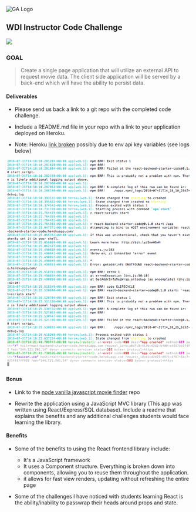 ![GA Logo](https://raw.github.com/generalassembly/ga-ruby-on-rails-for-devs/master/images/ga.png)

## WDI Instructor Code Challenge

![](ga-react-coding-challenge-walk-through.gif)

### GOAL 

> Create a single page application that will utilize an external API to request movie data. The client side application will be served by a back-end which will have the ability to persist data.


#### Deliverables

- Please send us back a link to a git repo with the completed code challenge. 

- Include a README.md file in your repo with a link to your application deployed on Heroku.

- Note: Heroku [link broken](https://react-backend-starter-code.herokuapp.com/) possibly due to env api key variables (see logs below)

![](heroku-errors-log.png)


#### Bonus

- Link to the [node vanilla javascript movie finder](https://git.generalassemb.ly/layne/node-backend-movie-finder) repo

- Rewrite the application using a JavaScript MVC library (This app was written using React/Express/SQL database). Include a readme that explains the benefits and any additional challenges students would face learning the library.

#### Benefits

- Some of the benefits to using the React frontend library include:
  
  - It's a JavaScript framework
  - It uses a Component structure. Everything is broken down into components, allowing you to reuse them throughout the application.
  - it allows for fast view renders, updating without refreshing the entire page

- Some of the challenges I have noticed with students learning React is the ability/inability to passwrap their heads around props and state.
